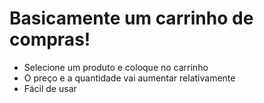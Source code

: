 # Basicamente um carrinho de compras!

* Selecione um produto e coloque no carrinho
* O preço e a quantidade vai aumentar relativamente
* Fácil de usar

